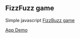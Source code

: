 ## FizzFuzz game

Simple javascript [FizzBuzz game](http://en.wikipedia.org/wiki/Fizz_buzz)

[App Demo](http://mhd1991.github.io/fizzfuzz_game/)